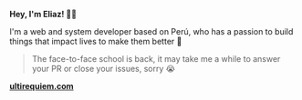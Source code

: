 **Hey, I'm Eliaz! 👋🏽**

I'm a web and system developer based on Perú, who has a passion to build things
that impact lives to make them better 🚀

> The face-to-face school is back, it may take me a while to answer
> your PR or close your issues, sorry 😭

**[ultirequiem.com](https://ultirequiem.com)**
